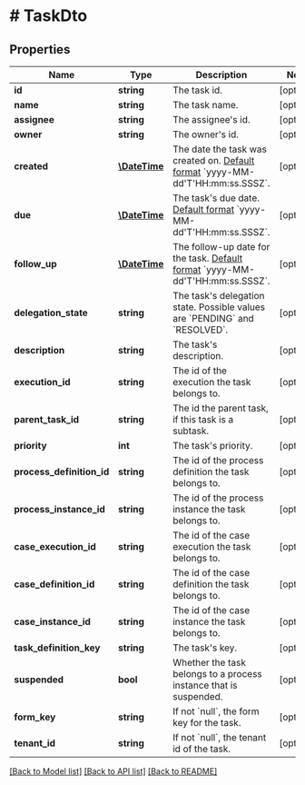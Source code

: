 # # TaskDto

## Properties

Name | Type | Description | Notes
------------ | ------------- | ------------- | -------------
**id** | **string** | The task id. | [optional]
**name** | **string** | The task name. | [optional]
**assignee** | **string** | The assignee&#39;s id. | [optional]
**owner** | **string** | The owner&#39;s id. | [optional]
**created** | [**\DateTime**](\DateTime.md) | The date the task was created on. [Default format](https://docs.camunda.org/manual/latest/reference/rest/overview/date-format/) &#x60;yyyy-MM-dd&#39;T&#39;HH:mm:ss.SSSZ&#x60;. | [optional]
**due** | [**\DateTime**](\DateTime.md) | The task&#39;s due date. [Default format](https://docs.camunda.org/manual/latest/reference/rest/overview/date-format/) &#x60;yyyy-MM-dd&#39;T&#39;HH:mm:ss.SSSZ&#x60;. | [optional]
**follow_up** | [**\DateTime**](\DateTime.md) | The follow-up date for the task. [Default format](https://docs.camunda.org/manual/latest/reference/rest/overview/date-format/) &#x60;yyyy-MM-dd&#39;T&#39;HH:mm:ss.SSSZ&#x60;. | [optional]
**delegation_state** | **string** | The task&#39;s delegation state. Possible values are &#x60;PENDING&#x60; and &#x60;RESOLVED&#x60;. | [optional]
**description** | **string** | The task&#39;s description. | [optional]
**execution_id** | **string** | The id of the execution the task belongs to. | [optional]
**parent_task_id** | **string** | The id the parent task, if this task is a subtask. | [optional]
**priority** | **int** | The task&#39;s priority. | [optional]
**process_definition_id** | **string** | The id of the process definition the task belongs to. | [optional]
**process_instance_id** | **string** | The id of the process instance the task belongs to. | [optional]
**case_execution_id** | **string** | The id of the case execution the task belongs to. | [optional]
**case_definition_id** | **string** | The id of the case definition the task belongs to. | [optional]
**case_instance_id** | **string** | The id of the case instance the task belongs to. | [optional]
**task_definition_key** | **string** | The task&#39;s key. | [optional]
**suspended** | **bool** | Whether the task belongs to a process instance that is suspended. | [optional]
**form_key** | **string** | If not &#x60;null&#x60;, the form key for the task. | [optional]
**tenant_id** | **string** | If not &#x60;null&#x60;, the tenant id of the task. | [optional]

[[Back to Model list]](../../README.md#models) [[Back to API list]](../../README.md#endpoints) [[Back to README]](../../README.md)
